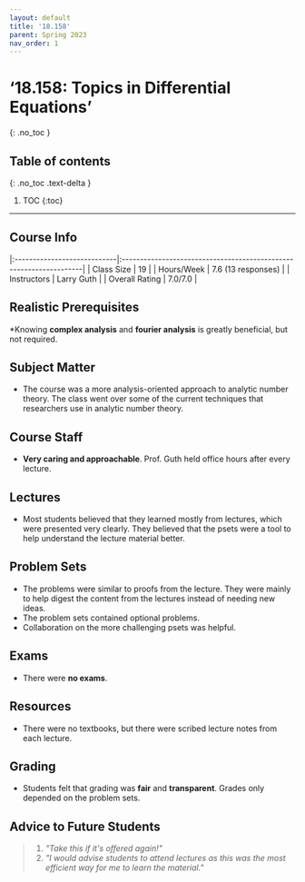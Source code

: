 ```yaml
---
layout: default
title: '18.158'
parent: Spring 2023
nav_order: 1
---
```


# ‘18.158: Topics in Differential Equations’
{: .no_toc }

## Table of contents
{: .no_toc .text-delta }

1. TOC
{:toc}

---

## Course Info

|:----------------------------|:-------------------------------------------------------------------|
| Class Size    		| 19                                                            		|
| Hours/Week        	| 7.6 (13 responses)                                          	| 
| Instructors         	| Larry Guth						|
| Overall Rating	| 7.0/7.0						|

## Realistic Prerequisites
*Knowing **complex analysis** and **fourier analysis** is greatly beneficial, but not required.

## Subject Matter
* The course was a more analysis-oriented approach to analytic number theory. The class went over some of the current techniques that researchers use in analytic number theory.

## Course Staff
* **Very caring and approachable**. Prof. Guth held office hours after every lecture.

## Lectures
* Most students believed that they learned mostly from lectures, which were presented very clearly. They believed that the psets were a tool to help understand the lecture material better.

## Problem Sets
* The problems were similar to proofs from the lecture. They were mainly to help digest the content from the lectures instead of needing new ideas.
* The problem sets contained optional problems.
* Collaboration on the more challenging psets was helpful.

## Exams
* There were **no exams**.

## Resources
* There were no textbooks, but there were scribed lecture notes from each lecture.

## Grading
* Students felt that grading was **fair** and **transparent**. Grades only depended on the problem sets.

## Advice to Future Students
> 1. *"Take this if it's offered again!"* 
> 2. *"I would advise students to attend lectures as this was the most efficient way for me to
learn the material."*
